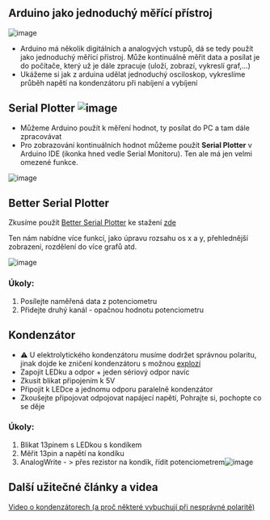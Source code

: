 ## Arduino jako jednoduchý měřící přístroj
![image](https://github.com/user-attachments/assets/d388171d-3d0b-4923-83e2-bf263e34e9d4)
- Arduino má několik digitálních a analogvých vstupů, dá se tedy použít jako jednoduchý měřící přístroj. Může kontinuálně měřit data a posílat je do počítače, který už je dále zpracuje (uloží, zobrazí, vykreslí graf,...)
- Ukážeme si jak z arduina udělat jednoduchý osciloskop, vykreslíme průběh napětí na kondenzátoru při nabíjení a vybíjení


## Serial Plotter     ![image](https://github.com/user-attachments/assets/745f94db-69d8-4204-b9f0-b735ca78a35f)

- Můžeme Arduino použít k měření hodnot, ty posílat do PC a tam dále zpracovávat
- Pro zobrazování kontinuálních hodnot můžeme použít **Serial Plotter** v Arduino IDE (ikonka hned vedle Serial Monitoru). Ten ale má jen velmi omezené funkce.

![image](https://github.com/user-attachments/assets/6a673e10-8fd6-433a-ba71-812124b480e4)

## Better Serial Plotter
Zkusíme použít [Better Serial Plotter](https://github.com/nathandunk/BetterSerialPlotter) ke stažení [zde](https://github.com/nathandunk/BetterSerialPlotter/releases/download/v0.1.2/BetterSerialPlotter-v0.1.2-Windows.zip)

Ten nám nabídne více funkcí, jako úpravu rozsahu os x a y, přehlednější zobrazení, rozdělení do více grafů atd.

![image](https://github.com/user-attachments/assets/41677a14-07b7-466c-8c68-02acaf63060b)


### Úkoly:
1. Posílejte naměřená data z potenciometru
2. Přidejte druhý kanál - opačnou hodnotu potenciometru


## Kondenzátor

- :warning: U elektrolytického kondenzátoru musíme dodržet správnou polaritu, jinak dojde ke zničení kondenzátoru s možnou [explozí](https://www.youtube.com/watch?v=rr7bPmGTQUk&ab_channel=ElectroBOOM)
- Zapojit LEDku a odpor + jeden sériový odpor navíc
- Zkusit blikat připojením k 5V
- Připojit k LEDce a jednomu odporu paralelně kondenzátor
- Zkoušejte připojovat odpojovat napájecí napětí, Pohrajte si, pochopte co se děje

### Úkoly:
1. Blikat 13pinem s LEDkou s kondíkem
2. Měřit 13pin a napětí na kondíku
3. AnalogWrite - > přes rezistor na kondík, řídit potenciometrem![image](https://github.com/user-attachments/assets/4ac69565-68c5-493c-869d-f8647295048c)

## Další užitečné články a videa

[Video o kondenzátorech (a proč některé vybuchují při nesprávné polaritě)](https://www.youtube.com/watch?v=K_MFUkW1-Qo&ab_channel=N%C3%A1zorn%C3%A1elektrotechnika)
